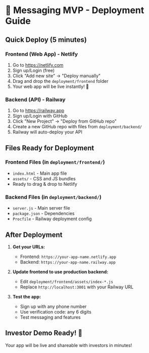 # 🚀 Messaging MVP - Deployment Guide

## Quick Deploy (5 minutes)

### Frontend (Web App) - Netlify
1. Go to https://netlify.com
2. Sign up/Login (free)
3. Click "Add new site" → "Deploy manually"
4. Drag and drop the `deployment/frontend` folder
5. Your web app will be live instantly! 🎉

### Backend (API) - Railway
1. Go to https://railway.app
2. Sign up/Login with GitHub
3. Click "New Project" → "Deploy from GitHub repo"
4. Create a new GitHub repo with files from `deployment/backend/`
5. Railway will auto-deploy your API

## Files Ready for Deployment

### Frontend Files (in `deployment/frontend/`)
- `index.html` - Main app file
- `assets/` - CSS and JS bundles
- Ready to drag & drop to Netlify

### Backend Files (in `deployment/backend/`)
- `server.js` - Main server file
- `package.json` - Dependencies
- `Procfile` - Railway deployment config

## After Deployment

1. **Get your URLs:**
   - Frontend: `https://your-app-name.netlify.app`
   - Backend: `https://your-app-name.railway.app`

2. **Update frontend to use production backend:**
   - Edit `deployment/frontend/assets/index-*.js`
   - Replace `http://localhost:3001` with your Railway URL

3. **Test the app:**
   - Sign up with any phone number
   - Use verification code: any 6 digits
   - Test messaging and features

## Investor Demo Ready! 🎯

Your app will be live and shareable with investors in minutes!
